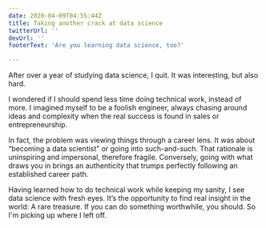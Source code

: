 ```yaml
---
date: 2020-04-09T04:55:44Z
title: Taking another crack at data science
twitterUrl: ''
devUrl: ''
footerText: 'Are you learning data science, too?'

---
```

After over a year of studying data science, I quit. It was interesting, but also hard.

I wondered if I should spend less time doing technical work, instead of more. I imagined myself to be a foolish engineer, always chasing around ideas and complexity when the real success is found in sales or entrepreneurship.

In fact, the problem was viewing things through a career lens. It was about “becoming a data scientist” or going into such-and-such. That rationale is uninspiring and impersonal, therefore fragile. Conversely, going with what draws you in brings an authenticity that trumps perfectly following an established career path.

Having learned how to do technical work while keeping my sanity, I see data science with fresh eyes. It’s the opportunity to find real insight in the world: A rare treasure. If you can do something worthwhile, you should. So I'm picking up where I left off.